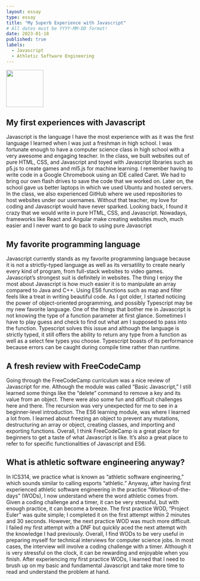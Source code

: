 ```yaml
---
layout: essay
type: essay
title: "My Superb Experience with Javascript"
# All dates must be YYYY-MM-DD format!
date: 2023-01-18
published: true
labels:
  - Javascript
  - Athletic Software Engineering
---
```


<img width="100px" class="rounded float-start pe-4" src="../img/javacript-logo.png">

## My first experiences with Javascript

Javascript is the language I have the most experience with as it was the first language I learned when I was just a freshman in high school. I was fortunate enough to have a computer science class in high school with a very awesome and engaging teacher. In the class, we built websites out of pure HTML, CSS, and Javascript and toyed with Javascript libraries such as p5.js to create games and ml5.js for machine learning. I remember having to write code in a Google Chromebook using an IDE called Caret. We had to bring our own flash drives to save the code that we worked on. Later on, the school gave us better laptops in which we used Ubuntu and hosted servers. In the class, we also experienced GitHub where we used repositories to host websites under our usernames. Without that teacher, my love for coding and Javascript would have never sparked. Looking back, I found it crazy that we would write in pure HTML, CSS, and Javascript. Nowadays, frameworks like React and Angular make creating websites much, much easier and I never want to go back to using pure Javascript

## My favorite programming language

Javascript currently stands as my favorite programming language because it is not a strictly-typed language as well as its versatility to create nearly every kind of program, from  full-stack websites to video games. Javascript’s strongest suit is definitely in websites. The thing I enjoy the most about Javascript is how much easier it is to manipulate an array compared to Java and C++. Using ES6 functions such as map and filter feels like a treat in writing beautiful code. As I got older, I started noticing the power of object-oriented programming, and possibly Typescript may be my new favorite language. One of the things that bother me in Javascript is not knowing the type of a function parameter at first glance. Sometimes I have to play guess and check to find out what am I supposed to pass into the function. Typescript solves this issue and although the language is strictly typed, it still offers the ability to return any type from a function as well as a select few types you choose. Typescript boasts of its performance because errors can be caught during compile time rather than runtime.

## A fresh review with FreeCodeCamp

Going through the FreeCodeCamp curriculum was a nice review of Javascript for me. Although the module was called “Basic Javascript,” I still learned some things like the “delete” command to remove a key and its value from an object. There were also some fun and difficult challenges here and there. The recursion was very unexpected for me to see in a beginner-level introduction. The ES6 learning module, was where I learned a lot from. I learned about freezing an object to prevent any mutations, destructuring an array or object, creating classes, and importing and exporting functions. Overall, I think FreeCodeCamp is a great place for beginners to get a taste of what Javascript is like. It’s also a great place to refer to for specific functionalities of Javascript and ES6. 

## What is athletic software engineering anyway?

In ICS314, we practice what is known as “athletic software engineering,” which sounds similar to calling esports “athletic.” Anyway, after having first experienced athletic software engineering in the practice “Workout-of-the-days” (WODs), I now understand where the word athletic comes from. Given a coding challenge and a timer, it can be very stressful, but with enough practice, it can become a breeze. The first practice WOD, “Project Euler” was quite simple; I completed it on the first attempt within 2 minutes and 30 seconds. However, the next practice WOD was much more difficult. I failed my first attempt with a DNF but quickly aced the next attempt with the knowledge I had previously. Overall, I find WODs to be very useful in preparing myself for technical interviews for computer science jobs. In most cases, the interview will involve a coding challenge with a timer. Although it is very stressful on the clock, it can be rewarding and enjoyable when you finish. After experiencing my first practice WODs, I learned that I need to brush up on my basic and fundamental Javascript and take more time to read and understand the problem at hand.
